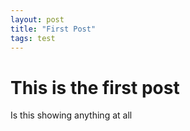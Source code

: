 ```yaml
---
layout: post
title: "First Post"
tags: test
---
```


# This is the first post

Is this showing anything at all